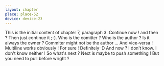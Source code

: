 ```yaml
---
layout: chapter
place: place-52
device: device-23
---
```

This is the initial content of chapter 7, paragraph 3. Continue now ! and then ? Then just continue it ;-). Who is the comitter ? Who is the author ? Is it always the owner ? Commiter might not be the author ... And vice-versa !
Multiline works obviously !
For sure !
Definitely :D And now ? I don't know. I don't know neither ! So what's next ? Next is maybe to push something ! But you need to pull before wright ?